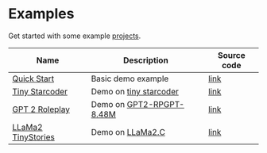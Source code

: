 # Examples

Get started with some example [projects](https://rahuldshetty.github.io/ggml.js-examples/).

| Name              | Description                      | Source code                   |
|-------------------|----------------------------------|-------------------------------|
| [Quick Start](https://rahuldshetty.github.io/ggml.js-examples/quick-start/index.html) | Basic demo example  | [link](https://github.com/rahuldshetty/ggml.js-examples/tree/master/quick-start) |
| [Tiny Starcoder](https://rahuldshetty.github.io/ggml.js-examples/starcoder.html) | Demo on [tiny starcoder](https://huggingface.co/bigcode/tiny_starcoder_py)  | [link](https://github.com/rahuldshetty/ggml.js-examples/blob/master/starcoder.html) |
| [GPT 2 Roleplay](https://rahuldshetty.github.io/ggml.js-examples/gpt2_roleplay.html) | Demo on [GPT2-RPGPT-8.48M](https://huggingface.co/xzuyn/GPT2-RPGPT-8.48M)  | [link](https://github.com/rahuldshetty/ggml.js-examples/blob/master/gpt2_roleplay.html) |
| [LLaMa2 TinyStories](https://rahuldshetty.github.io/ggml.js-examples/llama2_tinystories.html) | Demo on [LLaMa2.C](https://github.com/karpathy/llama2.c)  | [link](https://github.com/rahuldshetty/ggml.js-examples/blob/master/llama2_tinystories.html) |